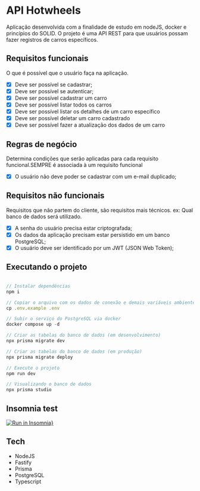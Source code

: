 # API Hotwheels
Aplicação desenvolvida com a finalidade de estudo em nodeJS, docker e princípios do SOLID.
O projeto é uma API REST para que usuários possam fazer registros de carros específicos.

## Requisitos funcionais
O que é possível que o usuário faça na aplicação.

- [x] Deve ser possível se cadastrar;
- [x] Deve ser possível se autenticar;
- [x] Deve ser possível cadastrar um carro
- [x] Deve ser possível listar todos os carros
- [x] Deve ser possível listar os detalhes de um carro específico
- [x] Deve ser possível deletar um carro cadastrado
- [x] Deve ser possível fazer a atualização dos dados de um carro

## Regras de negócio
Determina condições que serão aplicadas para cada requisito funcional.SEMPRE é associada à um requisito funcional

- [x] O usuário não deve poder se cadastrar com um e-mail duplicado;


## Requisitos não funcionais
Requisitos que não partem do cliente, são requisitos mais técnicos. ex: Qual banco de dados será utilizado.

- [x] A senha do usuário precisa estar criptografada;
- [x] Os dados da aplicação precisam estar persistido em um banco PostgreSQL;
- [x] O usuário deve ser identificado por um JWT (JSON Web Token);

## Executando o projeto
```js

// Instalar dependências
npm i

// Copiar o arquivo com os dados de conexão e demais variáveis ambiente
cp .env.example .env

// Subir o serviço do PostgreSQL via docker
docker compose up -d

// Criar as tabelas do banco de dados (em desenvolvimento)
npx prisma migrate dev

// Criar as tabelas do banco de dados (em produção)
npx prisma migrate deploy

// Execute o projeto
npm run dev

// Visualizando o banco de dados
npx prisma studio
```

## Insomnia test
[![Run in Insomnia}](https://insomnia.rest/images/run.svg)](https://insomnia.rest/run/?label=API-hotwheels&uri=https%3A%2F%2Fraw.githubusercontent.com%2FRenanFachin%2FAPI_HotWheels%2Fmain%2Fapi-hotwheels-insomnia-export.json%3Ftoken%3DGHSAT0AAAAAABV4J7KLL3HN4TCH52ATHE6KZPPHHDQ)

## Tech

- NodeJS
- Fastify
- Prisma
- PostgreSQL
- Typescript
